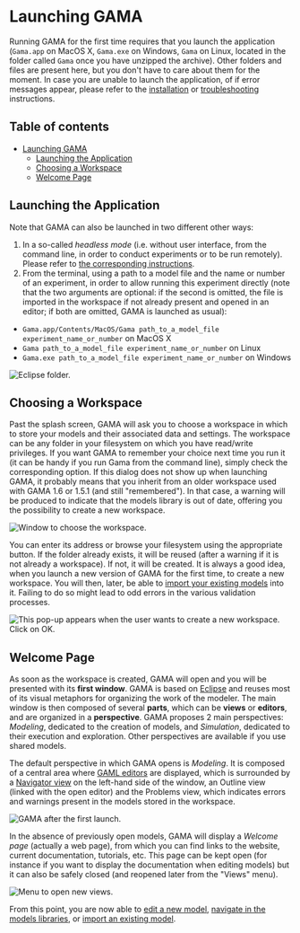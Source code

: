 
# Launching GAMA

Running GAMA for the first time requires that you launch the application (`Gama.app` on MacOS X, `Gama.exe` on Windows, `Gama` on Linux, located in the folder called `Gama` once you have unzipped the archive). Other folders and files are present here, but you don't have to care about them for the moment. In case you are unable to launch the application, of if error messages appear, please refer to the [installation](Installation) or [troubleshooting](Troubleshooting) instructions.

## Table of contents 

* [Launching GAMA](#launching-gama)
	* [Launching the Application](#launching-the-application)
	* [Choosing a Workspace](#choosing-a-workspace)
	* [Welcome Page](#welcome-page)


## Launching the Application


Note that GAMA can also be launched in two different other ways:

1. In a so-called _headless mode_ (i.e. without user interface, from the command line, in order to conduct experiments or to be run remotely). Please refer to [the corresponding instructions](Headless).
2. From the terminal, using a path to a model file and the name or number of an experiment, in order to allow running this experiment directly (note that the two arguments are optional: if the second is omitted, the file is imported in the workspace if not already present and opened in an editor; if both are omitted, GAMA is launched as usual):

* `Gama.app/Contents/MacOS/Gama path_to_a_model_file experiment_name_or_number` on MacOS X
* `Gama path_to_a_model_file experiment_name_or_number` on Linux
* `Gama.exe path_to_a_model_file experiment_name_or_number` on Windows

![Eclipse folder.](resources/images/installingAndLaunching/0.folder.png)

## Choosing a Workspace
Past the splash screen, GAMA will ask you to choose a workspace in which to store your models and their associated data and settings. The workspace can be any folder in your filesystem on which you have read/write privileges. If you want GAMA to remember your choice next time you run it (it can be handy if you run Gama from the command line), simply check the corresponding option. If this dialog does not show up when launching GAMA, it probably means that you inherit from an older workspace used with GAMA 1.6 or 1.5.1 (and still "remembered"). In that case, a warning will be produced to indicate that the models library is out of date, offering you the possibility to create a new workspace.

![Window to choose the workspace.](resources/images/installingAndLaunching/1.workspace_choice.png)

You can enter its address or browse your filesystem using the appropriate button. If the folder already exists, it will be reused (after a warning if it is not already a workspace). If not, it will be created. It is always a good idea, when you launch a new version of GAMA for the first time, to create a new workspace. You will then, later, be able to [import your existing models](ImportingModels) into it. Failing to do so might lead to odd errors in the various validation processes.

![This pop-up appears when the user wants to create a new workspace. Click on OK.](resources/images/installingAndLaunching/2.workspace_choice2.png)



## Welcome Page
As soon as the workspace is created, GAMA will open and you will be presented with its **first window**. GAMA is based on [Eclipse](http://www.eclipse.org) and reuses most of its visual metaphors for organizing the work of the modeler. The main window is then composed of several **parts**, which can be **views** or **editors**, and are organized in a **perspective**. GAMA proposes 2 main perspectives: _Modeling_, dedicated to the creation of models, and _Simulation_, dedicated to their execution and exploration. Other perspectives are available if you use shared models.

The default perspective in which GAMA opens is _Modeling_. It is composed of a central area where [GAML editors](GamlEditorGeneralities) are displayed, which is surrounded by a [Navigator view](NavigatingWorkspace) on the left-hand side of the window, an Outline view (linked with the open editor) and the Problems view, which indicates errors and warnings present in the models stored in the workspace.

![GAMA after the first launch.](resources/images/installingAndLaunching/3.workbench_window.png)

In the absence of previously open models, GAMA will display a _Welcome page_ (actually a web page), from which you can find links to the website, current documentation, tutorials, etc. This page can be kept open (for instance if you want to display the documentation when editing models) but it can also be safely closed (and reopened later from the "Views" menu).

![Menu to open new views.](resources/images/installingAndLaunching/5.welcome_page.png)

From this point, you are now able to [edit a new model](EditingModels), [navigate in the models libraries](NavigatingWorkspace), or [import an existing model](ImportingModels).